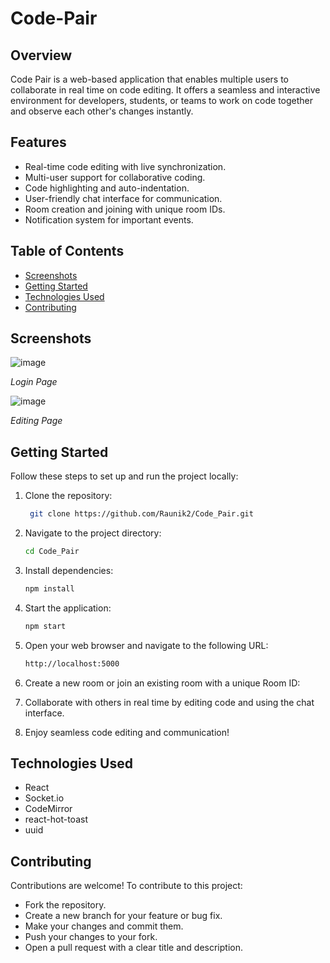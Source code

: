 # Code-Pair

## Overview

Code Pair is a web-based application that enables multiple users to collaborate in real time on code editing. It offers a seamless and interactive environment for developers, students, or teams to work on code together and observe each other's changes instantly.

## Features

- Real-time code editing with live synchronization.
- Multi-user support for collaborative coding.
- Code highlighting and auto-indentation.
- User-friendly chat interface for communication.
- Room creation and joining with unique room IDs.
- Notification system for important events.

## Table of Contents

- [Screenshots](#screenshots)
- [Getting Started](#getting-started)
- [Technologies Used](#technologies-used)
- [Contributing](#contributing)

## Screenshots

![image](https://github.com/user-attachments/assets/e780081d-f7bf-4d47-8d97-c934e513debc)



*Login Page*

![image](https://github.com/user-attachments/assets/1492a3a6-3e17-453a-b9ad-985d1c6cc46c)


*Editing Page*



## Getting Started

Follow these steps to set up and run the project locally:

1. Clone the repository:

   ```bash
    git clone https://github.com/Raunik2/Code_Pair.git

2. Navigate to the project directory:
   
   ```bash
   cd Code_Pair

4. Install dependencies:
   
   ```bash
   npm install

6. Start the application:
   
   ```bash
   npm start
   
7. Open your web browser and navigate to the following URL:
   
   ```bash
   http://localhost:5000

8. Create a new room or join an existing room with a unique Room ID:
9. Collaborate with others in real time by editing code and using the chat interface.
10. Enjoy seamless code editing and communication!

## Technologies Used
- React
- Socket.io
- CodeMirror
- react-hot-toast
- uuid

## Contributing
Contributions are welcome! To contribute to this project:

- Fork the repository.
- Create a new branch for your feature or bug fix.
- Make your changes and commit them.
- Push your changes to your fork.
- Open a pull request with a clear title and description.
